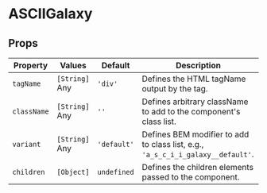 # ASCIIGalaxy

## Props

Property | Values | Default | Description
--- | --- | --- | ---
`tagName` | `[String]` Any | `'div'` | Defines the HTML tagName output by the tag.
`className` | `[String]` Any | `''` | Defines arbitrary className to add to the component's class list.
`variant` | `[String]` Any | `'default'` | Defines BEM modifier to add to class list, e.g., `'a_s_c_i_i_galaxy__default'`.
`children` | `[Object]` | `undefined` | Defines the children elements passed to the component.
